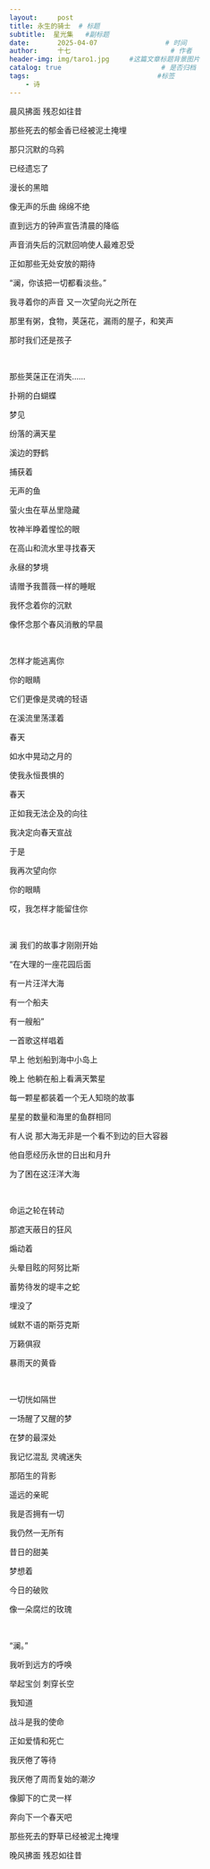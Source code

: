 ```yaml
---
layout:     post                       
title: 永生的骑士  # 标题
subtitle:  星光集   #副标题
date:       2025-04-07                 # 时间
author:     十七                         # 作者
header-img: img/taro1.jpg     #这篇文章标题背景图片
catalog: true                         # 是否归档
tags:                                #标签
    - 诗
---
```

晨风拂面 残忍如往昔

那些死去的郁金香已经被泥土掩埋

那只沉默的乌鸦

已经遗忘了

漫长的黑暗

像无声的乐曲 绵绵不绝

直到远方的钟声宣告清晨的降临

声音消失后的沉默回响使人最难忍受

正如那些无处安放的期待

“澜，你该把一切都看淡些。”

我寻着你的声音 又一次望向光之所在

那里有粥，食物，荚蒾花，漏雨的屋子，和笑声

那时我们还是孩子

&nbsp;

那些荚蒾正在消失……

扑朔的白蝴蝶

梦见

纷落的满天星

溪边的野鹤

捕获着

无声的鱼

萤火虫在草丛里隐藏

牧神半睁着惺忪的眼

在高山和流水里寻找春天

永昼的梦境

请赠予我蔷薇一样的睡眠

我怀念着你的沉默

像怀念那个春风消散的早晨

&nbsp;

怎样才能逃离你

你的眼睛

它们更像是灵魂的轻语

在溪流里荡漾着

春天

如水中晃动之月的

使我永恒畏惧的

春天

正如我无法企及的向往

我决定向春天宣战

于是

我再次望向你

你的眼睛

哎，我怎样才能留住你

&nbsp;

澜 我们的故事才刚刚开始

“在大理的一座花园后面

有一片汪洋大海

有一个船夫

有一艘船”

一首歌这样唱着

早上 他划船到海中小岛上

晚上 他躺在船上看满天繁星

每一颗星都装着一个无人知晓的故事

星星的数量和海里的鱼群相同

有人说 那大海无非是一个看不到边的巨大容器

他自愿经历永世的日出和月升

为了困在这汪洋大海

&nbsp;

命运之轮在转动

那遮天蔽日的狂风

煽动着

头晕目眩的阿努比斯

蓄势待发的堤丰之蛇

埋没了

缄默不语的斯芬克斯

万籁俱寂

暴雨天的黄昏

&nbsp;

一切恍如隔世

一场醒了又醒的梦

在梦的最深处

我记忆混乱 灵魂迷失

那陌生的背影

遥远的亲昵

我是否拥有一切

我仍然一无所有

昔日的甜美

梦想着

今日的破败

像一朵腐烂的玫瑰

&nbsp;

“澜。”

我听到远方的呼唤

举起宝剑 刺穿长空

我知道

战斗是我的使命

正如爱情和死亡

我厌倦了等待

我厌倦了周而复始的潮汐

像脚下的亡灵一样

奔向下一个春天吧

那些死去的野草已经被泥土掩埋

晚风拂面 残忍如往昔
